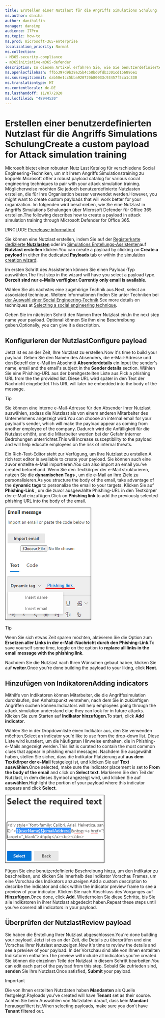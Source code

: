 ```yaml
---
title: Erstellen einer Nutzlast für die Angriffs Simulations Schulung
ms.author: daniha
author: danihalfin
manager: dansimp
audience: ITPro
ms.topic: how-to
ms.prod: microsoft-365-enterprise
localization_priority: Normal
ms.collection:
- M365-security-compliance
- m365initiative-m365-defender
description: In diesem Artikel erfahren Sie, wie Sie benutzerdefinierte Nutzlast für die Angriffs Simulations Schulung in Microsoft Defender für Office 365 erstellen.
ms.openlocfilehash: ffb5397d9b39a35b4cb8bd0fdb3301cd156896e1
ms.sourcegitcommit: dab50e1cc5bba920720b80033c93457f5ca1c330
ms.translationtype: MT
ms.contentlocale: de-DE
ms.lasthandoff: 11/07/2020
ms.locfileid: "48944520"
---
```

# <a name="create-a-custom-payload-for-attack-simulation-training"></a><span data-ttu-id="ee2e3-103">Erstellen einer benutzerdefinierten Nutzlast für die Angriffs Simulations Schulung</span><span class="sxs-lookup"><span data-stu-id="ee2e3-103">Create a custom payload for Attack simulation training</span></span>

<span data-ttu-id="ee2e3-104">Microsoft bietet einen robusten Nutz Last Katalog für verschiedene Social Engineering-Techniken, um mit Ihrem Angriffs Simulationstraining zu koppeln.</span><span class="sxs-lookup"><span data-stu-id="ee2e3-104">Microsoft offer a robust payload catalog for various social engineering techniques to pair with your attack simulation training.</span></span> <span data-ttu-id="ee2e3-105">Möglicherweise möchten Sie jedoch benutzerdefinierte Nutzlasten erstellen, die für Ihre Organisation besser verwendet werden.</span><span class="sxs-lookup"><span data-stu-id="ee2e3-105">However, you might want to create custom payloads that will work better for your organization.</span></span> <span data-ttu-id="ee2e3-106">Im folgenden wird beschrieben, wie Sie eine Nutzlast in Angriffs Simulations Schulungen über Microsoft Defender für Office 365 erstellen.</span><span class="sxs-lookup"><span data-stu-id="ee2e3-106">The following describes how to create a payload in attack simulation training through Microsoft Defender for Office 365.</span></span>

[!INCLUDE [Prerelease information](../includes/prerelease.md)]

<span data-ttu-id="ee2e3-107">Sie können eine Nutzlast erstellen, indem Sie auf der [Registerkarte dedizierte **Nutzlasten**](https://security.microsoft.com/attacksimulator?viewid=payload) oder im [Simulations Erstellungs-Assistenten](attack-simulation-training.md#selecting-a-payload)auf **Nutzlast erstellen** klicken.</span><span class="sxs-lookup"><span data-stu-id="ee2e3-107">You can create a payload by clicking on **Create a payload** in either the [dedicated **Payloads** tab](https://security.microsoft.com/attacksimulator?viewid=payload) or within the [simulation creation wizard](attack-simulation-training.md#selecting-a-payload).</span></span>

<span data-ttu-id="ee2e3-108">Im ersten Schritt des Assistenten können Sie einen Payload-Typ auswählen.</span><span class="sxs-lookup"><span data-stu-id="ee2e3-108">The first step in the wizard will have you select a payload type.</span></span> <span data-ttu-id="ee2e3-109">**Derzeit sind nur e-Mails verfügbar**.</span><span class="sxs-lookup"><span data-stu-id="ee2e3-109">**Currently only email is available**.</span></span>

<span data-ttu-id="ee2e3-110">Wählen Sie als nächstes eine zugehörige Technik aus.</span><span class="sxs-lookup"><span data-stu-id="ee2e3-110">Next, select an associated technique.</span></span> <span data-ttu-id="ee2e3-111">Weitere Informationen finden Sie unter Techniken bei [der Auswahl einer Social Engineering-Technik](attack-simulation-training.md#selecting-a-social-engineering-technique).</span><span class="sxs-lookup"><span data-stu-id="ee2e3-111">See more details on techniques at [Selecting a social engineering technique](attack-simulation-training.md#selecting-a-social-engineering-technique).</span></span>

<span data-ttu-id="ee2e3-112">Geben Sie im nächsten Schritt den Namen Ihrer Nutzlast ein.</span><span class="sxs-lookup"><span data-stu-id="ee2e3-112">In the next step name your payload.</span></span> <span data-ttu-id="ee2e3-113">Optional können Sie ihm eine Beschreibung geben.</span><span class="sxs-lookup"><span data-stu-id="ee2e3-113">Optionally, you can give it a description.</span></span>

## <a name="configure-payload"></a><span data-ttu-id="ee2e3-114">Konfigurieren der Nutzlast</span><span class="sxs-lookup"><span data-stu-id="ee2e3-114">Configure payload</span></span>

<span data-ttu-id="ee2e3-115">Jetzt ist es an der Zeit, Ihre Nutzlast zu erstellen.</span><span class="sxs-lookup"><span data-stu-id="ee2e3-115">Now it's time to build your payload.</span></span> <span data-ttu-id="ee2e3-116">Geben Sie den Namen des Absenders, die e-Mail-Adresse und den Betreff der e-Mail im Abschnitt **Absenderdetails** ein.</span><span class="sxs-lookup"><span data-stu-id="ee2e3-116">Input the sender's name, email and the email's subject in the **Sender details** section.</span></span> <span data-ttu-id="ee2e3-117">Wählen Sie eine Phishing-URL aus der bereitgestellten Liste aus.</span><span class="sxs-lookup"><span data-stu-id="ee2e3-117">Pick a phishing URL from the the provided list.</span></span> <span data-ttu-id="ee2e3-118">Diese URL wird später in den Text der Nachricht eingebettet.</span><span class="sxs-lookup"><span data-stu-id="ee2e3-118">This URL will later be embedded into the body of the message.</span></span>

> [!TIP]
> <span data-ttu-id="ee2e3-119">Sie können eine interne e-Mail-Adresse für den Absender Ihrer Nutzlast auswählen, sodass die Nutzlast als von einem anderen Mitarbeiter des Unternehmens angezeigt wird.</span><span class="sxs-lookup"><span data-stu-id="ee2e3-119">You can choose an internal email for your payload's sender, which will make the payload appear as coming from another employee of the company.</span></span> <span data-ttu-id="ee2e3-120">Dadurch wird die Anfälligkeit für die Nutzlast erhöht, und die Mitarbeiter werden bei der Gefahr interner Bedrohungen unterrichtet.</span><span class="sxs-lookup"><span data-stu-id="ee2e3-120">This will increase susceptibility to the payload and will help educate employees on the risk of internal threats.</span></span>

<span data-ttu-id="ee2e3-121">Ein Rich-Text-Editor steht zur Verfügung, um Ihre Nutzlast zu erstellen.</span><span class="sxs-lookup"><span data-stu-id="ee2e3-121">A rich text editor is available to create your payload.</span></span> <span data-ttu-id="ee2e3-122">Sie können auch eine zuvor erstellte e-Mail importieren.</span><span class="sxs-lookup"><span data-stu-id="ee2e3-122">You can also import an email you've created beforehand.</span></span> <span data-ttu-id="ee2e3-123">Wenn Sie den Textkörper der e-Mail strukturieren, nutzen Sie die **dynamischen Tags** , um die e-Mail an Ihre Ziele zu personalisieren.</span><span class="sxs-lookup"><span data-stu-id="ee2e3-123">As you structure the body of the email, take advantage of the **dynamic tags** to personalize the email to your targets.</span></span> <span data-ttu-id="ee2e3-124">Klicken Sie auf **Phishing-Link** , um die zuvor ausgewählte Phishing-URL in den Textkörper der e-Mail einzufügen.</span><span class="sxs-lookup"><span data-stu-id="ee2e3-124">Click on **Phishing link** to add the previously selected phishing URL into the body of the email.</span></span>

![Phishing-Link und dynamische Tags, die in der Nutzlast-Erstellung für Microsoft Defender für Office 365 hervorgehoben wurden](../../media/attack-sim-preview-payload-email-body.png)

> [!TIP]
> <span data-ttu-id="ee2e3-126">Wenn Sie sich etwas Zeit sparen möchten, aktivieren Sie die Option zum **Ersetzen aller Links in der e-Mail-Nachricht durch den Phishing-Link**.</span><span class="sxs-lookup"><span data-stu-id="ee2e3-126">To save yourself some time, toggle on the option to **replace all links in the email message with the phishing link**.</span></span>

<span data-ttu-id="ee2e3-127">Nachdem Sie die Nutzlast nach Ihren Wünschen gebaut haben, klicken Sie auf **weiter**.</span><span class="sxs-lookup"><span data-stu-id="ee2e3-127">Once you're done building the payload to your liking, click **Next**.</span></span>

## <a name="adding-indicators"></a><span data-ttu-id="ee2e3-128">Hinzufügen von Indikatoren</span><span class="sxs-lookup"><span data-stu-id="ee2e3-128">Adding indicators</span></span>

<span data-ttu-id="ee2e3-129">Mithilfe von Indikatoren können Mitarbeiter, die die Angriffssimulation durchlaufen, den Anhaltspunkt verstehen, nach dem Sie in zukünftigen Angriffen suchen können.</span><span class="sxs-lookup"><span data-stu-id="ee2e3-129">Indicators will help employees going through the attack simulation understand clue they can look for in future attacks.</span></span> <span data-ttu-id="ee2e3-130">Klicken Sie zum Starten auf **Indikator hinzufügen**.</span><span class="sxs-lookup"><span data-stu-id="ee2e3-130">To start, click **Add indicator**.</span></span>

<span data-ttu-id="ee2e3-131">Wählen Sie in der Dropdownliste einen Indikator aus, den Sie verwenden möchten.</span><span class="sxs-lookup"><span data-stu-id="ee2e3-131">Select an indicator you'd like to use from the drop-down list.</span></span> <span data-ttu-id="ee2e3-132">Diese Liste wird kuratiert, um die häufigsten Hinweise enthalten, die in Phishing-e-Mails angezeigt werden.</span><span class="sxs-lookup"><span data-stu-id="ee2e3-132">This list is curated to contain the most common clues that appear in phishing email messages.</span></span> <span data-ttu-id="ee2e3-133">Nachdem Sie ausgewählt haben, stellen Sie sicher, dass die Indikator Platzierung auf **aus dem Textkörper der e-Mail** festgelegt ist, und klicken Sie auf **Text auswählen**.</span><span class="sxs-lookup"><span data-stu-id="ee2e3-133">Once selected, make sure the indicator placement is set to **From the body of the email** and click on **Select text**.</span></span> <span data-ttu-id="ee2e3-134">Markieren Sie den Teil der Nutzlast, in dem dieses Symbol angezeigt wird, und klicken Sie auf **auswählen**.</span><span class="sxs-lookup"><span data-stu-id="ee2e3-134">Highlight the portion of your payload where this indicator appears and click **Select**.</span></span>

![Hervorgehobener Text im Nachrichtentext, der einem Indikator in Angriffs Simulationstraining hinzugefügt werden soll](../../media/attack-sim-preview-select-text.png)

<span data-ttu-id="ee2e3-136">Fügen Sie eine benutzerdefinierte Beschreibung hinzu, um den Indikator zu beschreiben, und klicken Sie innerhalb des Indikator Vorschau Frames, um eine Vorschau des Indikators anzuzeigen.</span><span class="sxs-lookup"><span data-stu-id="ee2e3-136">Add a custom description to describe the indicator and click within the indicator preview frame to see a preview of your indicator.</span></span> <span data-ttu-id="ee2e3-137">Klicken Sie nach Abschluss des Vorganges auf **Hinzufügen**.</span><span class="sxs-lookup"><span data-stu-id="ee2e3-137">Once done, click **Add**.</span></span> <span data-ttu-id="ee2e3-138">Wiederholen Sie diese Schritte, bis Sie alle Indikatoren in ihrer Nutzlast abgedeckt haben.</span><span class="sxs-lookup"><span data-stu-id="ee2e3-138">Repeat these steps until you've covered all indicators in your payload.</span></span>

## <a name="review-payload"></a><span data-ttu-id="ee2e3-139">Überprüfen der Nutzlast</span><span class="sxs-lookup"><span data-stu-id="ee2e3-139">Review payload</span></span>

<span data-ttu-id="ee2e3-140">Sie haben die Erstellung Ihrer Nutzlast abgeschlossen.</span><span class="sxs-lookup"><span data-stu-id="ee2e3-140">You're done building your payload.</span></span> <span data-ttu-id="ee2e3-141">Jetzt ist es an der Zeit, die Details zu überprüfen und eine Vorschau Ihrer Nutzlast anzuzeigen.</span><span class="sxs-lookup"><span data-stu-id="ee2e3-141">Now it's time to review the details and see a preview of your payload.</span></span> <span data-ttu-id="ee2e3-142">In der Vorschau sind alle von Ihnen erstellten Indikatoren enthalten.</span><span class="sxs-lookup"><span data-stu-id="ee2e3-142">The preview will include all indicators you've created.</span></span> <span data-ttu-id="ee2e3-143">Sie können die einzelnen Teile der Nutzlast in diesem Schritt bearbeiten.</span><span class="sxs-lookup"><span data-stu-id="ee2e3-143">You can edit each part of the payload from this step.</span></span> <span data-ttu-id="ee2e3-144">Sobald Sie zufrieden sind, **senden** Sie Ihre Nutzlast.</span><span class="sxs-lookup"><span data-stu-id="ee2e3-144">Once satisfied, **Submit** your payload.</span></span> 

> [!IMPORTANT]
> <span data-ttu-id="ee2e3-145">Die von Ihnen erstellten Nutzdaten haben **Mandanten** als Quelle festgelegt.</span><span class="sxs-lookup"><span data-stu-id="ee2e3-145">Payloads you've created will have **Tenant** set as their source.</span></span> <span data-ttu-id="ee2e3-146">Achten Sie beim Auswählen von Nutzdaten darauf, dass kein **Mandant** herausgefiltert ist.</span><span class="sxs-lookup"><span data-stu-id="ee2e3-146">When selecting payloads, make sure you don't have **Tenant** filtered out.</span></span>